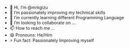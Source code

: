 - 👋 Hi, I’m @mrkgizu
- 👀 I’m passionately improving my technical skills
- 🌱 I’m currently learning different Programming Language 
- 💞️ I’m looking to collaborate on ...
- 📫 How to reach me ...
- 😄 Pronouns: He/Him
- ⚡ Fun fact: Passionately Improving myself

<!---
mrkgizu/mrkgizu is a ✨ special ✨ repository because its `README.md` (this file) appears on your GitHub profile.
You can click the Preview link to take a look at your changes.
--->
